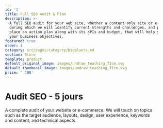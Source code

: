 ```yaml
---
id: '1'
title: Full SEO Audit & Plan
description: >-
  A full SEO audit for your web site, whether a content only site or e-commerce,
  during which we will identify current strengths and challenges, and put in
  place an action plan along with its KPIs and budget, that will help you reach
  your business objectives.
featured: true
order: 1
category: src/pages/category/bigplants.md
section: Store
template: product
default_original_image: images/undraw_teaching_f1cm.svg
default_thumbnail_image: images/undraw_teaching_f1cm.svg
price: ' 100'
---
```

# Audit SEO - 5 jours

A complete audit of your website or e-commerce. We will touch on topics such as the target audience, layouts, design, user experience, keywords and content, and technical aspects. 
